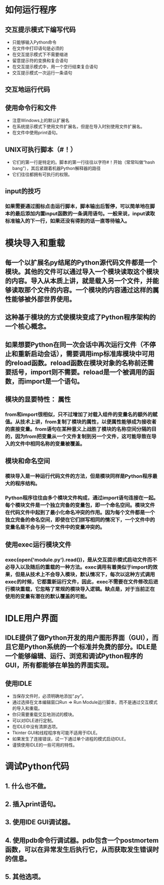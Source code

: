 # 如何运行程序

## 交互提示模式下编写代码

* 只能够输入Python命令
* 在文件中打印语句是必须的
* 在交互提示模式下不需要缩进
* 留意提示符的变换和复合语句
* 在交互提示模式中，用一个空行结束复合语句
* 交互提示模式一次运行一条语句

## 交互地运行代码

## 使用命令行和文件

* 注意Windows上的默认扩展名
* 在系统提示模式下使用文件扩展名，但是在导入时别使用文件扩展名。
* 在文件中使用print语句。
  
## UNIX可执行脚本（#！）

* 它们的第一行是特定的。脚本的第一行往往以字符#！开始（常常叫做“hash bang”），其后紧跟着机器Python解释器的路径
* 它们往往都拥有可执行的权限。

## input的技巧

### 如果需要通过图标点击运行脚本，脚本输出后暂停，可以简单地在脚本的最后添加内置input函数的一条调用语句。一般来说，input读取标准输入的下一行，如果还没有得到的话一直等待输入。

# 模块导入和重载

## 每一个以扩展名py结尾的Python源代码文件都是一个模块。其他的文件可以通过导入一个模块读取这个模块的内容。导入从本质上讲，就是载入另一个文件，并能够读取那个文件的内容。一个模块的内容通过这样的属性能够被外部世界使用。

## 这种基于模块的方式使模块变成了Python程序架构的一个核心概念。

## 如果想要Python在同一次会话中再次运行文件（不停止和重新启动会话），需要调用imp标准库模块中可用的reload函数。reload函数在模块对象的名称前还需要括号，import则不需要。reload是一个被调用的函数，而import是一个语句。

## 模块的显要特性： 属性

### from和import很相似，只不过增加了对载入组件的变量名的额外的赋值。从技术上讲，from复制了模块的属性，以便属性能够成为接收者的直接变量。from语句在某种意义上战胜了模块的名称空间分隔的目的，因为from把变量从一个文件复制到另一个文件，这可能导致在导入的文件中相同名称的变量被覆盖。

## 模块和命名空间

### 模块导入是一种运行代码文件的方法，但是模块同样是Python程序最大的程序结构。

### Python程序往往由多个模块文件构成，通过import语句连接在一起。每个模块文件是一个独立完备的变量包，即一个命名空间。模块文件在代码文件中起到了最小化命名冲突的作用。因为每个文件都是一个独立完备的命名空间，即使在它们拼写相同的情况下，一个文件中的变量名是不会与另一个文件中的变量冲突的。

## 使用exec运行模块文件

### exec(open('module.py').read())，是从交互提示模式启动文件而不必导入以及随后的重载的一种方法。exec调用有着类似于import的效果，但是从技术上不会导入模块，默认情况下，每次以这种方式调用exec的时候，它都重新运行文件，因此，exec不需要在文件修改后进行模块重载，它忽略了常规的模块导入逻辑。缺点是，对于当前正在使用的变量有潜在的默认覆盖的可能。

# IDLE用户界面

## IDLE提供了做Python开发的用户图形界面（GUI），而且它是Python系统的一个标准并免费的部分。IDLE是一个能够编辑、运行、浏览和调试Python程序的GUI，所有都能够在单独的界面实现。

## 使用IDLE

* 当保存文件时，必须明确地添加“.py”。
* 通过选择在文本编辑窗口Run => Run Module运行脚本，而不是通过交互模式的导入和重载。
* 你只需要重载交互地测试的模块。
* 可以对IDLE进行定制。
* 在IDLE中没有清屏选项。
* Tkinter GUI和线程程序有可能不适用于IDLE。
* 如果发生了连接错误，试一下通过单个进程的模式启动IDLE。
* 谨慎使用IDLE的一些可用的特性。

# 调试Python代码

## 1. 什么也不做。

## 2. 插入print语句。

## 3. 使用IDE GUI调试器。

## 4. 使用pdb命令行调试器。pdb包含一个postmortem函数，可以在异常发生后执行它，从而获取发生错误时的信息。

## 5. 其他选项。
